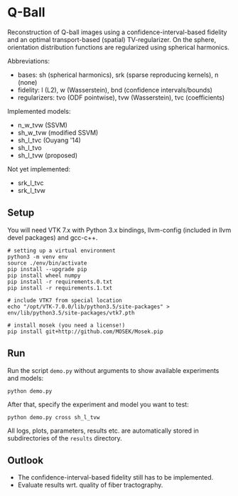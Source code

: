 
Q-Ball
======

Reconstruction of Q-ball images using a confidence-interval-based fidelity and
an optimal transport-based (spatial) TV-regularizer.
On the sphere, orientation distribution functions are regularized using spherical
harmonics.

Abbreviations:
* bases: sh (spherical harmonics), srk (sparse reproducing kernels), n (none)
* fidelity: l (L2), w (Wasserstein), bnd (confidence intervals/bounds)
* regularizers: tvo (ODF pointwise), tvw (Wasserstein), tvc (coefficients)

Implemented models:
* n_w_tvw (SSVM)
* sh_w_tvw (modified SSVM)
* sh_l_tvc (Ouyang '14)
* sh_l_tvo
* sh_l_tvw (proposed)

Not yet implemented:
* srk_l_tvc
* srk_l_tvw

Setup
-----

You will need VTK 7.x with Python 3.x bindings, llvm-config (included in llvm
devel packages) and gcc-c++.

    # setting up a virtual environment
    python3 -m venv env
    source ./env/bin/activate
    pip install --upgrade pip
    pip install wheel numpy
    pip install -r requirements.0.txt
    pip install -r requirements.1.txt

    # include VTK7 from special location
    echo "/opt/VTK-7.0.0/lib/python3.5/site-packages" > env/lib/python3.5/site-packages/vtk7.pth

    # install mosek (you need a license!)
    pip install git+http://github.com/MOSEK/Mosek.pip

Run
---

Run the script `demo.py` without arguments to show available experiments and models:

    python demo.py

After that, specify the experiment and model you want to test:

    python demo.py cross sh_l_tvw

All logs, plots, parameters, results etc. are automatically stored in subdirectories
of the `results` directory.

Outlook
-------

* The confidence-interval-based fidelity still has to be implemented.
* Evaluate results wrt. quality of fiber tractography.
